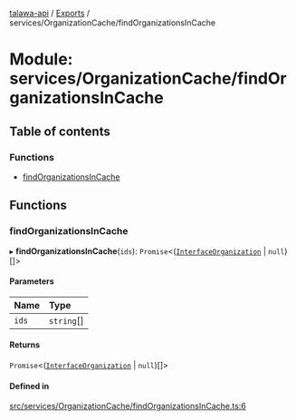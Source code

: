 [talawa-api](../README.md) / [Exports](../modules.md) / services/OrganizationCache/findOrganizationsInCache

# Module: services/OrganizationCache/findOrganizationsInCache

## Table of contents

### Functions

- [findOrganizationsInCache](services_OrganizationCache_findOrganizationsInCache.md#findorganizationsincache)

## Functions

### findOrganizationsInCache

▸ **findOrganizationsInCache**(`ids`): `Promise`\<([`InterfaceOrganization`](../interfaces/models_Organization.InterfaceOrganization.md) \| ``null``)[]\>

#### Parameters

| Name | Type |
| :------ | :------ |
| `ids` | `string`[] |

#### Returns

`Promise`\<([`InterfaceOrganization`](../interfaces/models_Organization.InterfaceOrganization.md) \| ``null``)[]\>

#### Defined in

[src/services/OrganizationCache/findOrganizationsInCache.ts:6](https://github.com/PalisadoesFoundation/talawa-api/blob/e69119f/src/services/OrganizationCache/findOrganizationsInCache.ts#L6)
